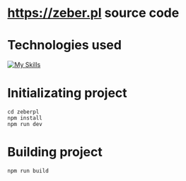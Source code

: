 # https://zeber.pl source code

# Technologies used
[![My Skills](https://skills.thijs.gg/icons?i=nodejs,vite,js,vue,sass)](https://skills.thijs.gg)

# Initializating project
```
cd zeberpl
npm install
npm run dev

```

# Building project
```
npm run build
```